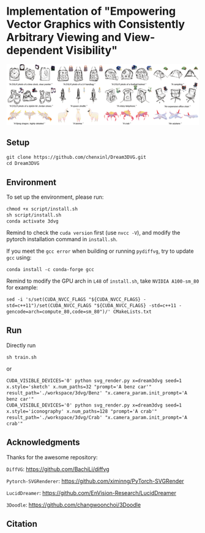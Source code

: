 #  Implementation of "Empowering Vector Graphics with Consistently Arbitrary Viewing and View-dependent Visibility"

![](/assets/teaster.png)

## Setup
```
git clone https://github.com/chenxinl/Dream3DVG.git
cd Dream3DVG
```
## Environment
To set up the environment, please run:
```
chmod +x script/install.sh
sh script/install.sh
conda activate 3dvg
```
Remind to check the `cuda version` first (use `nvcc -V`), and modify the pytorch installation command in `install.sh`.

If you meet the `gcc error` when building or running `pydiffvg`, try to update `gcc` using:
```
conda install -c conda-forge gcc
```
Remind to modify the GPU arch in `L48` of `install.sh`, take `NVIDIA A100-sm_80` for example:
```
sed -i 's/set(CUDA_NVCC_FLAGS "${CUDA_NVCC_FLAGS} -std=c++11")/set(CUDA_NVCC_FLAGS "${CUDA_NVCC_FLAGS} -std=c++11 -gencode=arch=compute_80,code=sm_80")/' CMakeLists.txt
```

## Run
Directly run
```
sh train.sh
```
or
```
CUDA_VISIBLE_DEVICES='0' python svg_render.py x=dream3dvg seed=1 x.style='sketch' x.num_paths=32 "prompt='A benz car'" result_path='./workspace/3dvg/Benz' "x.camera_param.init_prompt='A benz car'"
CUDA_VISIBLE_DEVICES='0' python svg_render.py x=dream3dvg seed=1 x.style='iconography' x.num_paths=128 "prompt='A crab'" result_path='./workspace/3dvg/Crab' "x.camera_param.init_prompt='A crab'"
```

## Acknowledgments
Thanks for the awesome repository:

`DiffVG`: https://github.com/BachiLi/diffvg

`Pytorch-SVGRenderer`: https://github.com/ximinng/PyTorch-SVGRender

`LucidDreamer`: https://github.com/EnVision-Research/LucidDreamer

`3Doodle`: https://github.com/changwoonchoi/3Doodle
## Citation
